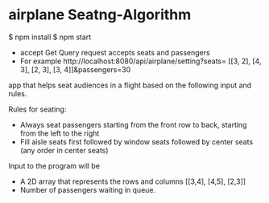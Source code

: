 
# airplane Seatng-Algorithm

$ npm install
$ npm start
* accept Get Query request  accepts  seats and passengers
* For example http://localhost:8080/api/airplane/setting?seats= [[3, 2], [4, 3], [2, 3], [3, 4]]&passengers=30

app that helps seat audiences in a flight based on the following input and rules.

Rules for seating:
- Always seat passengers starting from the front row to back, starting from the left to the right
- Fill aisle seats first followed by window seats followed by center seats (any order in center seats)

Input to the program will be
- A 2D array that represents the rows and columns [[3,4], [4,5], [2,3]]
- Number of passengers waiting in queue.
